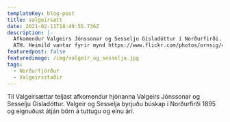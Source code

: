 ```yaml
---
templateKey: blog-post
title: Valgeirsætt
date: 2021-02-11T18:49:55.736Z
description: |-
  Afkomendur Valgeirs Jónssonar og Sesselju Gísladóttur í Norðurfirði.
  ATH. Heimild vantar fyrir mynd https://www.flickr.com/photos/ornsig/405125974
featuredpost: false
featuredimage: /img/valgeir_og_sesselja.jpg
tags:
  - Norðurfjörður
  - Valgeirsstaðir
---
```

Til Valgeirsættar teljast afkomendur hjónanna Valgeirs Jónssonar og Sesselju Gísladóttur. Valgeir og Sesselja byrjuðu búskap í Norðurfirði 1895 og eignuðust átján börn á tuttugu og einu ári.